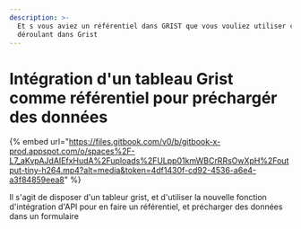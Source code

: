 ```yaml
---
description: >-
  Et s vous aviez un référentiel dans GRIST que vous vouliez utiliser comme menu
  déroulant dans Grist
---
```


# Intégration d'un tableau Grist comme référentiel pour préchargér des données

{% embed url="https://files.gitbook.com/v0/b/gitbook-x-prod.appspot.com/o/spaces%2F-L7_aKvpAJdAIEfxHudA%2Fuploads%2FULpp01kmWBCrRRsOwXpH%2Foutput-tiny-h264.mp4?alt=media&token=4df1430f-cd92-4536-a6e4-a3f84859eea8" %}

Il s'agit de disposer d'un tableur grist, et d'utiliser la nouvelle fonction d'intégration d'API pour en faire un référentiel, et précharger des données dans un formulaire
